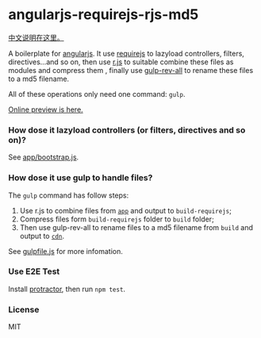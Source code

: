 # angularjs-requirejs-rjs-md5

[中文说明在这里。](https://github.com/lmk123/angularjs-requirejs-rjs-md5/blob/master/README.zh-CN.md)

A boilerplate for [angularjs](https://angularjs.org/). It use [requirejs](http://requirejs.org/) to lazyload controllers, filters, directives...and so on, then use [r.js](https://github.com/jrburke/r.js/) to suitable combine these files as modules and compress them , finally use [gulp-rev-all](https://github.com/smysnk/gulp-rev-all) to rename these files to a md5 filename.

All of these operations only need one command: `gulp`. 

[Online preview is here.](http://lmk123.github.io/angularjs-requirejs-rjs-md5/cdn/)

### How dose it lazyload controllers (or filters, directives and so on)?
See [app/bootstrap.js](https://github.com/lmk123/angularjs-requirejs-rjs-md5/blob/master/app/bootstrap.js).

### How dose it use gulp to handle files?
The `gulp` command has follow steps:

1. Use r.js to combine files from [`app`](https://github.com/lmk123/angularjs-requirejs-rjs-md5/tree/master/app) and output to `build-requirejs`;
2. Compress files form `build-requirejs` folder to `build` folder;
3. Then use gulp-rev-all to rename files to a md5 filename from `build` and output to [`cdn`](https://github.com/lmk123/angularjs-requirejs-rjs-md5/tree/master/cdn).

See [gulpfile.js](https://github.com/lmk123/angularjs-requirejs-rjs-md5/blob/master/gulpfile.js) for more infomation.

### Use E2E Test
Install [protractor](http://angular.github.io/protractor), then run `npm test`.

### License
MIT
